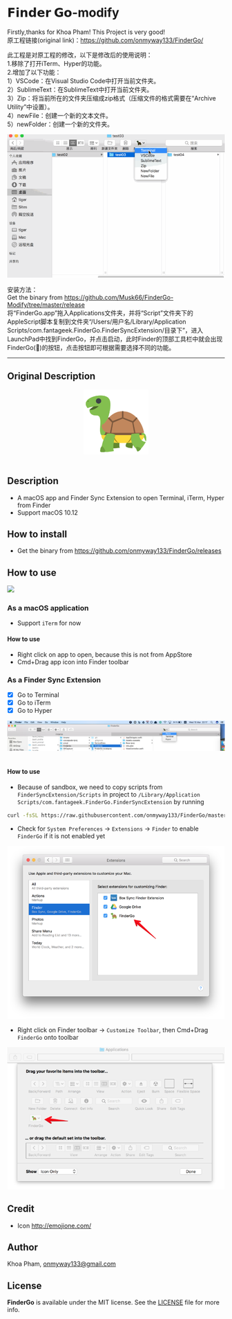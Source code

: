 # 𝗙𝗶𝗻𝗱𝗲𝗿 𝗚𝗼-modify
Firstly,thanks for Khoa Pham! This Project is very good!
<br>原工程链接(original link)：https://github.com/onmyway133/FinderGo/

此工程是对原工程的修改，以下是修改后的使用说明：<br>
1.移除了打开iTerm、Hyper的功能。<br>
2.增加了以下功能：<br>
1）VSCode：在Visual Studio Code中打开当前文件夹。<br>
2）SublimeText：在SublimeText中打开当前文件夹。<br>
3）Zip：将当前所在的文件夹压缩成zip格式（压缩文件的格式需要在“Archive Utility”中设置）。<br>
4）newFile：创建一个新的文本文件。<br>
5）newFolder：创建一个新的文件夹。<br>

![](Images/go2.gif)<br>

安装方法：<br>
Get the binary from https://github.com/Musk66/FinderGo-Modify/tree/master/release<br>
将“FinderGo.app”拖入Applications文件夹，并将“Script”文件夹下的AppleScript脚本复制到文件夹“/Users/用户名/Library/Application Scripts/com.fantageek.FinderGo.FinderSyncExtension/目录下”，进入LaunchPad中找到FinderGo，并点击启动，此时Finder的顶部工具栏中就会出现FinderGo(🐢)的按钮，点击按钮即可根据需要选择不同的功能。<br>

----------------------------------------------------------------------------------------------------------------------------

## Original Description

<div align = "center">
<img src="Images/Icon.png" width="150" height="150" />
<br>
<br>
</div>

## Description

- A macOS app and Finder Sync Extension to open Terminal, iTerm, Hyper from Finder
- Support macOS 10.12

## How to install

- Get the binary from https://github.com/onmyway133/FinderGo/releases

## How to use

![](Images/go1.gif)

### As a macOS application

- Support `iTerm` for now

#### How to use
- Right click on app to open, because this is not from AppStore
- Cmd+Drag app icon into Finder toolbar

### As a Finder Sync Extension

- [x] Go to Terminal
- [x] Go to iTerm
- [x] Go to Hyper

<div align = "center">
<img src="Images/screenshot2.png" />
<br>
<br>
</div>

#### How to use

- Because of sandbox, we need to copy scripts from `FinderSyncExtension/Scripts` in project to `/Library/Application Scripts/com.fantageek.FinderGo.FinderSyncExtension` by running 

```sh
curl -fsSL https://raw.githubusercontent.com/onmyway133/FinderGo/master/install.sh | sh
```

- Check for `System Preferences` -> `Extensions` -> `Finder` to enable `FinderGo` if it is not enabled yet

![](Images/extension.png)

- Right click on Finder toolbar -> `Customize Toolbar`, then Cmd+Drag `FinderGo` onto toolbar

![](Images/toolbar.png)

## Credit

- Icon http://emojione.com/

## Author

Khoa Pham, onmyway133@gmail.com

## License

**FinderGo** is available under the MIT license. See the [LICENSE](https://github.com/onmyway133/FinderGo/blob/master/LICENSE.md) file for more info.
